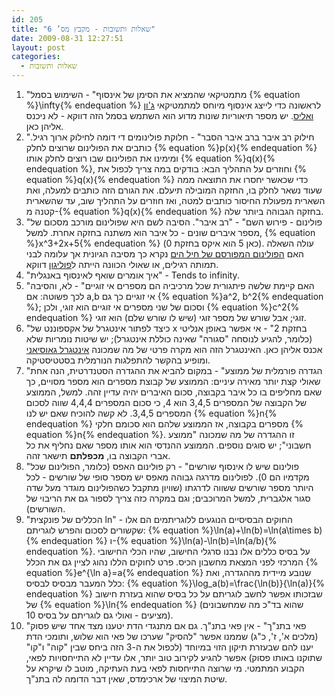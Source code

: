 ```yaml
---
id: 205
title: "שאלות ותשובות - מקבץ מס’ 6"
date: 2009-08-31 12:27:51
layout: post
categories: 
  - שאלות ותשובות
---
```

<ol>
	<li>"מתמטיקאי שהמציא את הסימן של אינסוף" - השימוש בסמל {% equation %}\infty{% endequation %} לראשונה כדי לייצג אינסוף מיוחס למתמטיקאי <a href="http://he.wikipedia.org/wiki/%D7%92%27%D7%95%D7%9F_%D7%95%D7%90%D7%9C%D7%99%D7%A1">ג'ון ואליס</a>. יש מספר תיאוריות שונות מדוע הוא השתמש בסמל הזה דווקא - לא ניכנס אליהן כאן.</li>
	<li>"חילוק רב איבר ברב איבר הסבר" - חלוקת פולינומים די דומה לחילוק ארוך רגיל. כותבים את הפולינום שרוצים לחלק {% equation %}p(x){% endequation %} ומימינו את הפולינום שבו רוצים לחלק אותו {% equation %}q(x){% endequation %}, וחוזרים על התהליך הבא: בודקים במה צריך לכפול את {% equation %}q(x){% endequation %} כדי שכאשר יחסרו את התוצאה ממה שעוד נשאר לחלק בו, החזקה המובילה תיעלם. את הגורם הזה כותבים למעלה, ואת השארית מפעולת החיסור כותבים למטה, ואז חוזרים על התהליך שוב, עד שהשארית קטנה מ-{% equation %}q(x){% endequation %} בחזקה הגבוהה ביותר שלה.</li>
	<li>"פולינום - פירוש השם" - "רב איבר". הסיבה לשם היא שפולינום מורכב מסכום של מספר איברים שונים - כל איבר הוא משתנה בחזקה אחרת. למשל, {% equation %}x^3+2x+5{% endequation %} (כאן 5 הוא איקס בחזקת 0). עולה השאלה האם <a href="http://www.ynet.co.il/articles/1,7340,L-3510525,00.html">הפולינום המפורסם של חיל הים</a> נקרא כך מסיבה הגיונית אך עלומה לבני תמותה רגילים, או שאולי הכוונה הייתה ל<a href="http://he.wikipedia.org/wiki/%D7%A4%D7%95%D7%9C%D7%99%D7%92%D7%95%D7%9F">פוליגון</a> דווקא.</li>
	<li>"איך אומרים שואף לאינסוף באנגלית" - Tends to infinity.</li>
	<li>"האם קיימת שלשה פיתגורית שכל מרכיביה הם מספרים אי זוגיים" - לא, והסיבה לכך פשוטה: אם a,b אי זוגיים כך גם {% equation %}a^2, b^2{% endequation %}; וסכום של שני מספרים אי זוגיים הוא זוגי, ולכן {% equation %}c^2{% endequation %} זוגי; אבל שורש של מספר זוגי (שיש לו שורש שלם) הוא זוגי.</li>
	<li>"כיצד לפתור אינטגרל של אקספוננט של x בחזקת 2" - אי אפשר באופן אנליטי (כלומר, להגיע לנוסחה "סגורה" שאינה כוללת אינטגרל); יש שיטות נומריות שלא אכנס אליהן כאן. האינטגרל הזה הוא מקרה פרטי של מה שמכונה <a href="http://he.wikipedia.org/wiki/%D7%90%D7%99%D7%A0%D7%98%D7%92%D7%A8%D7%9C_%D7%92%D7%90%D7%95%D7%A1%D7%99%D7%90%D7%A0%D7%99">אינטגרל גאוסיאני</a> ומופיע בהקשר להתפלגות הנורמלית בסטטיסטיקה.</li>
	<li>"הגדרה פורמלית של ממוצע" - במקום להביא את ההגדרה הסטנדרטית, הנה אחת שאולי קצת יותר מאירה עיניים: הממוצע של קבוצת מספרים הוא מספר מסויים, כך שאם מחליפים בו כל איבר בקבוצה, סכום האיברים יהיה עדיין זהה. למשל, הממוצע של הקבוצה של המספרים 3,4,5 הוא 4, כי סכום המספרים 4,4,4 שווה לסכום המספרים 3,4,5. לא קשה להוכיח שאם יש לנו {% equation %}n{% endequation %} מספרים בקבוצה, אז הממוצע שלהם הוא סכומם חלקי {% equation %}n{% endequation %}. זו ההגדרה של מה שמכונה "ממוצע חשבוני"; יש סוגים נוספים. הממוצע ההנדסי הוא אותו מספר שאם נחליף את כל אברי הקבוצה בו, <strong>מכפלתם</strong> תישאר זהה.</li>
	<li>"פולינום שיש לו אינסוף שורשים" - רק פולינום האפס (כלומר, הפולינום שכל מקדמיו הם 0). לפולינום מדרגה גבוהה מאפס יש מספר סופי של שורשים - לכל היותר מספר שורשים ששווה לדרגתו (שוויון מתקבל כשהפולינום מוגדר מעל שדה סגור אלגברית, למשל המרוכבים; וגם במקרה כזה צריך לספור גם את הריבוי של השורשים).</li>
	<li>"הכללים של פונקצית ln" - החוקים הבסיסיים הנוגעים ללוגריתמים הם אלו שקשורים לסכום והפרש לוגריתם: {% equation %}\ln(a)+\ln(b)=\ln(a\times b){% endequation %} ו-{% equation %}\ln(a)-\ln(b)=\ln(a/b){% endequation %}. על בסיס כללים אלו נבנו סרגלי החישוב, שהיו הכלי החישובי המרכזי לפני המצאת מחשבון הכיס. פרט לחוקים הללו נהוג לציין גם את הכלל {% equation %}e^{\ln a}=a{% endequation %} שנובע מיידית מההגדרה, ואת כלל המעבר מבסיס לבסיס: {% equation %}\log_a(b)=\frac{\ln(b)}{\ln(a)}{% endequation %} שבזכותו אפשר לחשב לוגריתם על כל בסיס שהוא בעזרת חישוב של {% equation %}\ln{% endequation %} (שהוא בד"כ מה שמחשבונים מציעים - ואולי גם לוגריתם על בסיס 10).</li>
	<li>"פאי בתנ"ך" - אין פאי בתנ"ך. גם אם מתנגדי הדת יטענו מצד אחד שיש פסוק (מלכים א', ז', כ"ג) שממנו אפשר "להסיק" שערכו של פאי הוא שלוש, ותומכי הדת יענו להם שבעזרת תיקון הזוי במיוחד (לכפול את ה-3 הזה ביחס שבין "קוה" ו"קו" שתוקנו באותו פסוק) אפשר להגיע לקירוב טוב יותר, אלו עדיין לא התייחסויות לפאי, הקבוע המתמטי. מי שרוצה התייחסות לפאי בעת העתיקה, מוטב לו שיקרא על שיטת המיצוי של ארכימדס, שאין דבר הדומה לה בתנ"ך.</li>
</ol>
